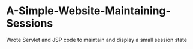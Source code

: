 # A-Simple-Website-Maintaining-Sessions
Wrote Servlet and JSP code to maintain and display a small session state
